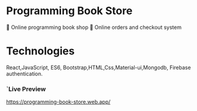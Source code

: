 # Programming Book Store
	Online programming  book shop
	Online orders and checkout system

# Technologies
React,JavaScript, ES6, Bootstrap,HTML,Css,Material-ui,Mongodb, Firebase authentication.

### `Live Preview
https://programming-book-store.web.app/
